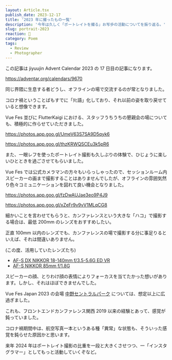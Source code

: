 ```yaml
---
layout: Article.tsx
publish_date: 2023-12-17
title: '2023 年に撮ったもの一覧'
description: '今年は久しく「ポートレイトを撮る」お写歩の活動についてを振り返る。'
slug: portrait-2023
reaction: 🐢
category: Poem
tags:
  - Review
  - Photographer
---
```


この記事は jiyuujin Advent Calendar 2023 の 17 日目の記事になります。

https://adventar.org/calendars/9670

同じ界隈に生息する者どうし、オフラインの場で交流するのが常となりました。

コロナ禍ということばもすでに「ﾀﾋ語」化しており、それ以前の姿を取り戻せていると想像できます。

Vue Fes 並びに FlutterKaigi における、スタッフうちうちの懇親会の場についても、積極的に作らせていただきました。

https://photos.app.goo.gl/UmeV63S7SA9D5qyk6

https://photos.app.goo.gl/thzKRWQSCEu3k5pR6

また、一眼レフを使ったポートレイト撮影も久しぶりの体験で、ひじょうに楽しいひとときを過ごさせてもらいました。

Vue Fes では公式カメラマンの方々もいらっしゃったので、セッションルーム内スピーカーの画まで撮影することはありませんでしたが、オフラインの雰囲気然り色々コミュニケーションを図れて良い機会となりました。

https://photos.app.goo.gl/fzDwAUJae3eo9P4J9

https://photos.app.goo.gl/xZeFr9v9vV1MLqCG8

細かいことを言わせてもらうと、カンファレンスという大きな「ハコ」で撮影する場合は、最低 200mm のレンズをおすすめしたい。

正直 100mm 以内のレンズでも、カンファレンスの場で撮影する分に事足りるといえば、それは間違いありません。

(この度、活用していたレンズたち)

- [AF-S DX NIKKOR 18-140mm f/3.5-5.6G ED VR](https://www.nikon-image.com/products/nikkor/fmount/af-s_dx_nikkor_18-140mm_f35-56g_ed_vr/spec.html)
- [AF-S NIKKOR 85mm f/1.8G](https://www.nikon-image.com/products/nikkor/fmount/af-s_nikkor_85mm_f18g/spec.html)

スピーカーの顔、とりわけ顔の表情によりフォーカスを当てたかった想いがあります。しかし、それはほぼできませんでした。

Vue Fes Japan 2023 の会場 [中野セントラルパーク](https://www.nakano-centralpark.jp/) については、想定以上に広過ぎました。

これも、フロントエンドカンファレンス関西 2019 以来の経験とあって、感覚が鈍っていました。

コロナ禍期間中は、航空写真一本というある種「異常」な状態も、そういった感覚を鈍らせた原因かと思います。

来年 2024 年はポートレイト撮影の比重を一段と大きくさせつつ、一「インスタグラマー」としてもっと活動していくぞなど。
